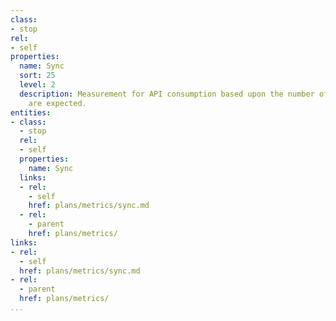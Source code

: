 ```yaml
---
class:
- stop
rel:
- self
properties:
  name: Sync
  sort: 25
  level: 2
  description: Measurement for API consumption based upon the number of syncs that
    are expected.
entities:
- class:
  - stop
  rel:
  - self
  properties:
    name: Sync
  links:
  - rel:
    - self
    href: plans/metrics/sync.md
  - rel:
    - parent
    href: plans/metrics/
links:
- rel:
  - self
  href: plans/metrics/sync.md
- rel:
  - parent
  href: plans/metrics/
...
```

